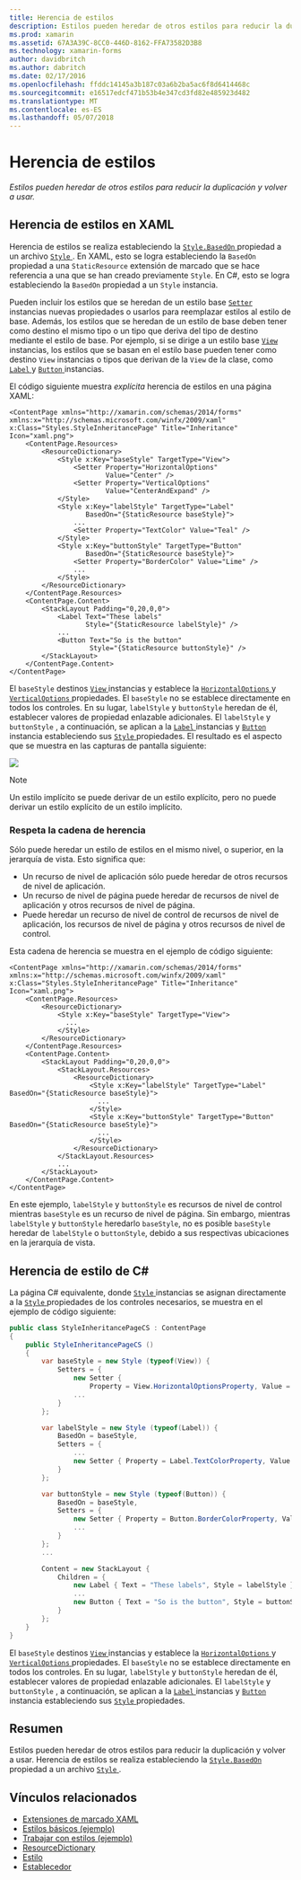 ```yaml
---
title: Herencia de estilos
description: Estilos pueden heredar de otros estilos para reducir la duplicación y volver a usar.
ms.prod: xamarin
ms.assetid: 67A3A39C-8CC0-446D-8162-FFA73582D3B8
ms.technology: xamarin-forms
author: davidbritch
ms.author: dabritch
ms.date: 02/17/2016
ms.openlocfilehash: ffddc14145a3b187c03a6b2ba5ac6f8d6414468c
ms.sourcegitcommit: e16517edcf471b53b4e347cd3fd82e485923d482
ms.translationtype: MT
ms.contentlocale: es-ES
ms.lasthandoff: 05/07/2018
---
```

# <a name="style-inheritance"></a>Herencia de estilos

_Estilos pueden heredar de otros estilos para reducir la duplicación y volver a usar._

## <a name="style-inheritance-in-xaml"></a>Herencia de estilos en XAML

Herencia de estilos se realiza estableciendo la [ `Style.BasedOn` ](https://developer.xamarin.com/api/property/Xamarin.Forms.Style.BasedOn/) propiedad a un archivo [ `Style` ](https://developer.xamarin.com/api/type/Xamarin.Forms.Style/). En XAML, esto se logra estableciendo la `BasedOn` propiedad a una `StaticResource` extensión de marcado que se hace referencia a una que se han creado previamente `Style`. En C#, esto se logra estableciendo la `BasedOn` propiedad a un `Style` instancia.

Pueden incluir los estilos que se heredan de un estilo base [ `Setter` ](https://developer.xamarin.com/api/type/Xamarin.Forms.Setter/) instancias nuevas propiedades o usarlos para reemplazar estilos al estilo de base. Además, los estilos que se heredan de un estilo de base deben tener como destino el mismo tipo o un tipo que deriva del tipo de destino mediante el estilo de base. Por ejemplo, si se dirige a un estilo base [ `View` ](https://developer.xamarin.com/api/type/Xamarin.Forms.View/) instancias, los estilos que se basan en el estilo base pueden tener como destino `View` instancias o tipos que derivan de la `View` de la clase, como [ `Label` ](https://developer.xamarin.com/api/type/Xamarin.Forms.Label/) y [ `Button` ](https://developer.xamarin.com/api/type/Xamarin.Forms.Button/) instancias.

El código siguiente muestra *explícita* herencia de estilos en una página XAML:

```xaml
<ContentPage xmlns="http://xamarin.com/schemas/2014/forms" xmlns:x="http://schemas.microsoft.com/winfx/2009/xaml" x:Class="Styles.StyleInheritancePage" Title="Inheritance" Icon="xaml.png">
    <ContentPage.Resources>
        <ResourceDictionary>
            <Style x:Key="baseStyle" TargetType="View">
                <Setter Property="HorizontalOptions"
                        Value="Center" />
                <Setter Property="VerticalOptions"
                        Value="CenterAndExpand" />
            </Style>
            <Style x:Key="labelStyle" TargetType="Label"
                   BasedOn="{StaticResource baseStyle}">
                ...
                <Setter Property="TextColor" Value="Teal" />
            </Style>
            <Style x:Key="buttonStyle" TargetType="Button"
                   BasedOn="{StaticResource baseStyle}">
                <Setter Property="BorderColor" Value="Lime" />
                ...
            </Style>
        </ResourceDictionary>
    </ContentPage.Resources>
    <ContentPage.Content>
        <StackLayout Padding="0,20,0,0">
            <Label Text="These labels"
                   Style="{StaticResource labelStyle}" />
            ...
            <Button Text="So is the button"
                    Style="{StaticResource buttonStyle}" />
        </StackLayout>
    </ContentPage.Content>
</ContentPage>
```

El `baseStyle` destinos [ `View` ](https://developer.xamarin.com/api/type/Xamarin.Forms.View/) instancias y establece la [ `HorizontalOptions` ](https://developer.xamarin.com/api/property/Xamarin.Forms.View.HorizontalOptions/) y [ `VerticalOptions` ](https://developer.xamarin.com/api/property/Xamarin.Forms.View.VerticalOptions/) propiedades. El `baseStyle` no se establece directamente en todos los controles. En su lugar, `labelStyle` y `buttonStyle` heredan de él, establecer valores de propiedad enlazable adicionales. El `labelStyle` y `buttonStyle` , a continuación, se aplican a la [ `Label` ](https://developer.xamarin.com/api/type/Xamarin.Forms.Label/) instancias y [ `Button` ](https://developer.xamarin.com/api/type/Xamarin.Forms.Button/) instancia estableciendo sus [ `Style` ](https://developer.xamarin.com/api/property/Xamarin.Forms.VisualElement.Style/) propiedades. El resultado es el aspecto que se muestra en las capturas de pantalla siguiente:

[![](inheritance-images/style-inheritance.png)](inheritance-images/style-inheritance-large.png#lightbox)

> [!NOTE]
> Un estilo implícito se puede derivar de un estilo explícito, pero no puede derivar un estilo explícito de un estilo implícito.

### <a name="respecting-the-inheritance-chain"></a>Respeta la cadena de herencia

Sólo puede heredar un estilo de estilos en el mismo nivel, o superior, en la jerarquía de vista. Esto significa que:

- Un recurso de nivel de aplicación sólo puede heredar de otros recursos de nivel de aplicación.
- Un recurso de nivel de página puede heredar de recursos de nivel de aplicación y otros recursos de nivel de página.
- Puede heredar un recurso de nivel de control de recursos de nivel de aplicación, los recursos de nivel de página y otros recursos de nivel de control.

Esta cadena de herencia se muestra en el ejemplo de código siguiente:

```xaml
<ContentPage xmlns="http://xamarin.com/schemas/2014/forms" xmlns:x="http://schemas.microsoft.com/winfx/2009/xaml" x:Class="Styles.StyleInheritancePage" Title="Inheritance" Icon="xaml.png">
    <ContentPage.Resources>
        <ResourceDictionary>
            <Style x:Key="baseStyle" TargetType="View">
              ...
            </Style>
        </ResourceDictionary>
    </ContentPage.Resources>
    <ContentPage.Content>
        <StackLayout Padding="0,20,0,0">
            <StackLayout.Resources>
                <ResourceDictionary>
                    <Style x:Key="labelStyle" TargetType="Label" BasedOn="{StaticResource baseStyle}">
                      ...
                    </Style>
                    <Style x:Key="buttonStyle" TargetType="Button" BasedOn="{StaticResource baseStyle}">
                      ...
                    </Style>
                </ResourceDictionary>
            </StackLayout.Resources>
            ...
        </StackLayout>
    </ContentPage.Content>
</ContentPage>
```

En este ejemplo, `labelStyle` y `buttonStyle` es recursos de nivel de control mientras `baseStyle` es un recurso de nivel de página. Sin embargo, mientras `labelStyle` y `buttonStyle` heredarlo `baseStyle`, no es posible `baseStyle` heredar de `labelStyle` o `buttonStyle`, debido a sus respectivas ubicaciones en la jerarquía de vista.

## <a name="style-inheritance-in-c35"></a>Herencia de estilo de C&#35;

La página C# equivalente, donde [ `Style` ](https://developer.xamarin.com/api/type/Xamarin.Forms.Style/) instancias se asignan directamente a la [ `Style` ](https://developer.xamarin.com/api/property/Xamarin.Forms.VisualElement.Style/) propiedades de los controles necesarios, se muestra en el ejemplo de código siguiente:

```csharp
public class StyleInheritancePageCS : ContentPage
{
    public StyleInheritancePageCS ()
    {
        var baseStyle = new Style (typeof(View)) {
            Setters = {
                new Setter {
                    Property = View.HorizontalOptionsProperty, Value = LayoutOptions.Center },
                ...
            }
        };

        var labelStyle = new Style (typeof(Label)) {
            BasedOn = baseStyle,
            Setters = {
                ...
                new Setter { Property = Label.TextColorProperty, Value = Color.Teal }
            }
        };

        var buttonStyle = new Style (typeof(Button)) {
            BasedOn = baseStyle,
            Setters = {
                new Setter { Property = Button.BorderColorProperty, Value = Color.Lime },
                ...
            }
        };
        ...

        Content = new StackLayout {
            Children = {
                new Label { Text = "These labels", Style = labelStyle },
                ...
                new Button { Text = "So is the button", Style = buttonStyle }
            }
        };
    }
}
```

El `baseStyle` destinos [ `View` ](https://developer.xamarin.com/api/type/Xamarin.Forms.View/) instancias y establece la [ `HorizontalOptions` ](https://developer.xamarin.com/api/property/Xamarin.Forms.View.HorizontalOptions/) y [ `VerticalOptions` ](https://developer.xamarin.com/api/property/Xamarin.Forms.View.VerticalOptions/) propiedades. El `baseStyle` no se establece directamente en todos los controles. En su lugar, `labelStyle` y `buttonStyle` heredan de él, establecer valores de propiedad enlazable adicionales. El `labelStyle` y `buttonStyle` , a continuación, se aplican a la [ `Label` ](https://developer.xamarin.com/api/type/Xamarin.Forms.Label/) instancias y [ `Button` ](https://developer.xamarin.com/api/type/Xamarin.Forms.Button/) instancia estableciendo sus [ `Style` ](https://developer.xamarin.com/api/property/Xamarin.Forms.VisualElement.Style/) propiedades.

## <a name="summary"></a>Resumen

Estilos pueden heredar de otros estilos para reducir la duplicación y volver a usar. Herencia de estilos se realiza estableciendo la [ `Style.BasedOn` ](https://developer.xamarin.com/api/property/Xamarin.Forms.Style.BasedOn/) propiedad a un archivo [ `Style` ](https://developer.xamarin.com/api/type/Xamarin.Forms.Style/).


## <a name="related-links"></a>Vínculos relacionados

- [Extensiones de marcado XAML](~/xamarin-forms/xaml/xaml-basics/xaml-markup-extensions.md)
- [Estilos básicos (ejemplo)](https://developer.xamarin.com/samples/xamarin-forms/UserInterface/Styles/BasicStyles/)
- [Trabajar con estilos (ejemplo)](https://developer.xamarin.com/samples/xamarin-forms/WorkingWithStyles/)
- [ResourceDictionary](https://developer.xamarin.com/api/type/Xamarin.Forms.ResourceDictionary/)
- [Estilo](https://developer.xamarin.com/api/type/Xamarin.Forms.Style/)
- [Establecedor](https://developer.xamarin.com/api/type/Xamarin.Forms.Setter/)
